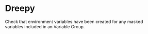 # Dreepy
Check that environment variables have been created for any masked variables included in an Variable Group.
